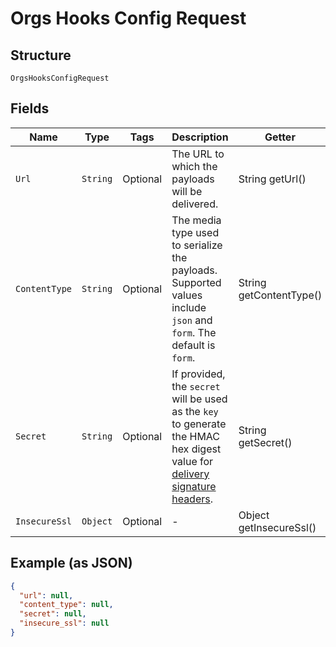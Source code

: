 
# Orgs Hooks Config Request

## Structure

`OrgsHooksConfigRequest`

## Fields

| Name | Type | Tags | Description | Getter | Setter |
|  --- | --- | --- | --- | --- | --- |
| `Url` | `String` | Optional | The URL to which the payloads will be delivered. | String getUrl() | setUrl(String url) |
| `ContentType` | `String` | Optional | The media type used to serialize the payloads. Supported values include `json` and `form`. The default is `form`. | String getContentType() | setContentType(String contentType) |
| `Secret` | `String` | Optional | If provided, the `secret` will be used as the `key` to generate the HMAC hex digest value for [delivery signature headers](https://docs.github.com/webhooks/event-payloads/#delivery-headers). | String getSecret() | setSecret(String secret) |
| `InsecureSsl` | `Object` | Optional | - | Object getInsecureSsl() | setInsecureSsl(Object insecureSsl) |

## Example (as JSON)

```json
{
  "url": null,
  "content_type": null,
  "secret": null,
  "insecure_ssl": null
}
```


